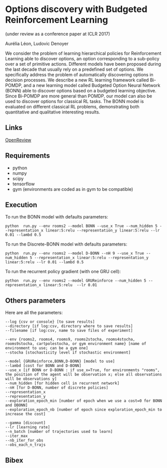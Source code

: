 # Options discovery with Budgeted Reinforcement Learning
(under review as a conference paper at ICLR 2017)

Aurélia Léon, Ludovic Denoyer

We consider the problem of learning hierarchical policies for Reinforcement Learning able to discover options, an option corresponding to a sub-policy over a set of primitive actions. Different models have been proposed during the last decade that usually rely on a predefined set of options. We specifically address the problem of automatically discovering options in decision processes. We describe a new RL learning framework called Bi-POMDP, and a new learning model called Budgeted Option Neural Network (BONN) able to discover options based on a budgeted learning objective. Since Bi-POMDP are more general than POMDP, our model can also be used to discover options for classical RL tasks. The BONN model is evaluated on different classical RL problems, demonstrating both quantitative and qualitative interesting results.

## Links

[OpenReview](http://openreview.net/forum?id=H1eLE8qlx)

## Requirements

* python
* numpy
* scipy
* tensorflow
* gym (environments are coded as in gym to be compatible)

## Execution

To run the BONN model with defaults parameters:
```
python  run.py --env rooms2 --model BONN --use_x True --num_hidden 5 --representation_x linear:5:relu --representation_y linear:5:relu --lr 0.01 --lambd 0.5
```

To run the Discrete-BONN model with defaults parameters:
```
python  run.py --env rooms2 --model D-BONN --nH 9 --use_x True --num_hidden 5 --representation_x linear:5:relu --representation_y linear:5:relu --lr 0.01 --lambd 0.5
```

To run the recurrent policy gradient (with one GRU cell):
```
python  run.py --env rooms2 --model GRUReinforce --num_hidden 5 --representation_x linear:5:relu  --lr 0.01
```


## Others parameters
Here are all the parameters:
```
--log {csv or console} [to save results]
--directory [if log:csv, directory where to save results]
--filename [if log:csv, name to save files of experiment]

--env {rooms2, rooms4, rooms9, rooms2stocha, rooms4stocha, rooms9stocha, cartpolestocha, or gym environment name} [name of environment to use; can be a gym one]
--stocha [stochasticity level if stochastic environment]

--model {GRUReinforce,BONN,D-BONN} [model to use]
--lambd [cost for BONN and D-BONN]
--use_x [if BONN or D-BONN : if use_x=True, for environments "rooms", the position of the agent will be observation x; else all observations will be observations y]
--num_hidden [for hidden cell in recurrent network]
--nH [for D-BONN, number of discrete policies]
--representation_x 
--representation_y 
--exploration_epoch_min [number of epoch when we use a cost=0 for BONN and DBONN]
--exploration_epoch_nb [number of epoch since exploration_epoch_min to increase the cost]

--gamma [discount]
--lr [learning rate]
--n_batch [number of trajectories used to learn]
--iter_max 
--nb_iter_for_obs 
--obs_each_n_trajs
```

## Bibex